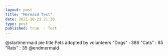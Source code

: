 ```yaml
---
layout: post
title: "Mermaid Test"
date: 2021-10-21 21:30
type: post
published: true  - Test
---
```


@startmermaid
pie title Pets adopted by volunteers
  "Dogs" : 386
  "Cats" : 85
  "Rats" : 35
@endmermaid